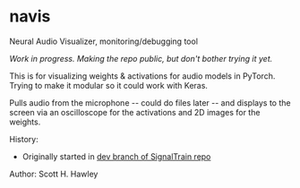# navis
 Neural Audio Visualizer, monitoring/debugging tool
 
*Work in progress.  Making the repo public, but don't bother trying it yet.* 


This is for visualizing weights &amp; activations for audio models in PyTorch.  
Trying to make it modular so it could work with Keras.

Pulls audio from the microphone -- could do files later -- and displays to the screen via an oscilloscope for the activations and 2D images for the weights. 

History:
- Originally started in [dev branch of SignalTrain repo](https://github.com/drscotthawley/signaltrain/blob/dev/viz.py)

Author: Scott H. Hawley
